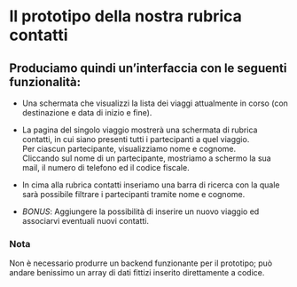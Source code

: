 # Il prototipo della nostra rubrica contatti

## Produciamo quindi un’interfaccia con le seguenti funzionalità:

- Una schermata che visualizzi la lista dei viaggi attualmente in corso (con destinazione e data di inizio e fine).

- La pagina del singolo viaggio mostrerà una schermata di rubrica contatti, in cui siano presenti tutti i partecipanti a quel viaggio.  
  Per ciascun partecipante, visualizziamo nome e cognome.  
  Cliccando sul nome di un partecipante, mostriamo a schermo la sua mail, il numero di telefono ed il codice fiscale.

- In cima alla rubrica contatti inseriamo una barra di ricerca con la quale sarà possibile filtrare i partecipanti tramite nome e cognome.

- *BONUS*: Aggiungere la possibilità di inserire un nuovo viaggio ed associarvi eventuali nuovi contatti.

### Nota
Non è necessario produrre un backend funzionante per il prototipo; può andare benissimo un array di dati fittizi inserito direttamente a codice.